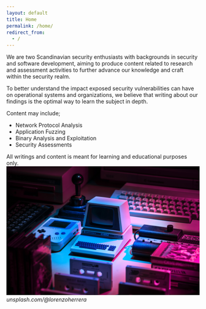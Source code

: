 ```yaml
---
layout: default
title: Home
permalink: /home/
redirect_from:
  - /
---
```


We are two Scandinavian security enthusiasts with backgrounds in security and software development, aiming to produce content related to research and assessment activities to further advance our knowledge and craft within the security realm. 

To better understand the impact exposed security vulnerabilities can have on operational systems and organizations, we believe that writing about our findings is the optimal way to learn the subject in depth. 

 
Content may include;
- Network Protocol Analysis
- Application Fuzzing
- Binary Analysis and Exploitation
- Security Assessments


All writings and content is meant for learning and educational purposes only.
![](/images/computer.jpg)
*unsplash.com/@lorenzoherrera*
